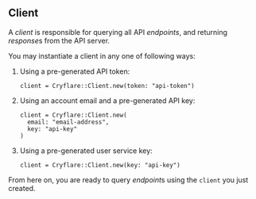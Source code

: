 ## Client

A *client* is responsible for querying all API *endpoints*, and returning *response*s from the API server.

You may instantiate a client in any one of following ways:

1. Using a pre-generated API token:

   ```crystal
   client = Cryflare::Client.new(token: "api-token")
   ```

1. Using an account email and a pre-generated API key:

   ```crystal
   client = Cryflare::Client.new(
     email: "email-address",
     key: "api-key"
   )
   ```

1. Using a pre-generated user service key:

   ```crystal
   client = Cryflare::Client.new(key: "api-key")
   ```

From here on, you are ready to query *endpoint*s using the `client` you just created.

